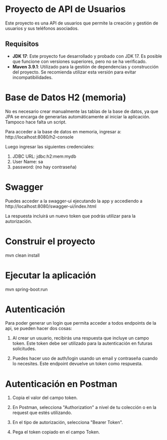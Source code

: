 # Proyecto de API de Usuarios

Este proyecto es una API de usuarios que permite la creación y gestión de usuarios y sus teléfonos asociados.

## Requisitos

- **JDK 17**: Este proyecto fue desarrollado y probado con JDK 17. Es posible que funcione con versiones superiores, pero no se ha verificado.
- **Maven 3.9.1**: Utilizado para la gestión de dependencias y construcción del proyecto. Se recomienda utilizar esta versión para evitar incompatibilidades.

# Base de Datos H2 (memoria)

No es necesario crear manualmente las tablas de la base de datos, ya que JPA se encarga de generarlas automáticamente al iniciar la aplicación. Tampoco hace falta un script.

Para acceder a la base de datos en memoria, ingresar a: http://localhost:8080/h2-console

Luego ingresar las siguientes credenciales:

1. JDBC URL:	jdbc:h2:mem:mydb
2. User Name:	sa
3. password: (no hay contraseña)

# Swagger

Puedes acceder a la swagger-ui ejecutando la app y accediendo a http://localhost:8080/swagger-ui/index.html

La respuesta incluirá un nuevo token que podrás utilizar para la autorización.

# Construir el proyecto

mvn clean install

# Ejecutar la aplicación

mvn spring-boot:run

# Autenticación

Para poder generar un login que permita acceder a todos endpoints de la api, se pueden hacer dos cosas:

1. Al crear un usuario, recibirás una respuesta que incluye un campo token. Este token debe ser utilizado para la autenticación en futuras solicitudes.

2. Puedes hacer uso de auth/login usando un email y contraseña cuando lo necesites. Este endpoint devuelve un token como respuesta. 

# Autenticación en Postman

1. Copia el valor del campo token.

2. En Postman, selecciona "Authorization" a nivel de tu colección o en la request que estés utilizando.

3. En el tipo de autorización, selecciona "Bearer Token".

4. Pega el token copiado en el campo Token.
